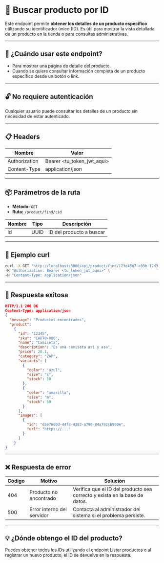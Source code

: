 # 🔎 Buscar producto por ID

Este endpoint permite **obtener los detalles de un producto específico** utilizando su identificador único (ID). Es útil para mostrar la vista detallada de un producto en la tienda o para consultas administrativas.

---

## 🧠 ¿Cuándo usar este endpoint?

- Para mostrar una página de detalle del producto.
- Cuando se quiere consultar información completa de un producto específico desde un botón o link.

---

## 🔓 No requiere autenticación

Cualquier usuario puede consultar los detalles de un producto sin necesidad de estar autenticado.

---

## 📋 Headers

| Nombre        | Valor                      |
| ------------- | -------------------------- |
| Authorization | Bearer <tu_token_jwt_aqui> |
| Content-Type  | application/json           |

---

## 📦 Parámetros de la ruta

- **Método:** `GET`
- **Ruta:** `/product/find/:id`

| Nombre | Tipo | Descripción              |
| ------ | ---- | ------------------------ |
| id     | UUID | ID del producto a buscar |

---

## 🚀 Ejemplo curl

```bash
curl -X GET "http://localhost:3000/api/product/find/123e4567-e89b-12d3-a456-426614174001" \
-H "Authorization: Bearer <tu_token_jwt_aqui>" \
-H "Content-Type: application/json"
```

---

## 📄 Respuesta exitosa

```json
HTTP/1.1 200 OK
Content-Type: application/json
{
  "message": "Productos encontrados",
  "product":
    {
      "id": "12345",
      "sku": "CARTO-006",
      "name": "Camiseta",
      "description": "Es una camiseta asi y asa",
      "price": 20.1,
      "category": "ZAP",
      "variants": [
        {
          "color": "azul",
          "size": "s",
          "stock": 50
        },
        {
          "color": "amarilla",
          "size": "m",
          "stock": 50
        }
      ],
      "images": [
        {
          "id": "d5e76d0d-44f8-4383-a796-84a792cb900e",
          "url": "https://..."
        }
      ]
    }
}

```

---

## ❌ Respuesta de error
| Código | Motivo                      | Solución                                                     |
| ------ | --------------------------- | ------------------------------------------------------------ |
| 404    | Producto no encontrado      | Verifica que el ID del producto sea correcto y exista en la base de datos. |
| 500    | Error interno del servidor | Contacta al administrador del sistema si el problema persiste. |

---

## 💡 ¿Dónde obtengo el ID del producto?

Puedes obtener todos los IDs utilizando el endpoint [Listar productos](/docs/products/find_all.md) o al registrar un nuevo producto, el ID se devuelve en la respuesta.